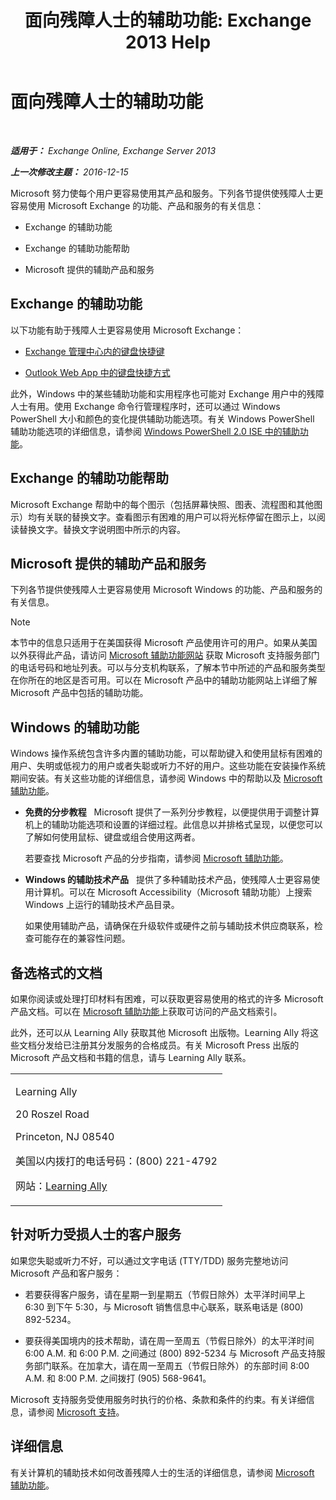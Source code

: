 ﻿---
title: '面向残障人士的辅助功能: Exchange 2013 Help'
TOCTitle: 面向残障人士的辅助功能
ms:assetid: a7203ebd-ffac-4a8d-a2d0-6c8a61c8eeb8
ms:mtpsurl: https://technet.microsoft.com/zh-cn/library/JJ150559(v=EXCHG.150)
ms:contentKeyID: 50489779
ms.date: 01/11/2018
mtps_version: v=EXCHG.150
ms.translationtype: HT
---

# 面向残障人士的辅助功能

 

_**适用于：** Exchange Online, Exchange Server 2013_

_**上一次修改主题：** 2016-12-15_

Microsoft 努力使每个用户更容易使用其产品和服务。下列各节提供使残障人士更容易使用 Microsoft Exchange 的功能、产品和服务的有关信息：

  - Exchange 的辅助功能

  - Exchange 的辅助功能帮助

  - Microsoft 提供的辅助产品和服务

## Exchange 的辅助功能

以下功能有助于残障人士更容易使用 Microsoft Exchange：

  - [Exchange 管理中心内的键盘快捷键](keyboard-shortcuts-in-the-exchange-admin-center-exchange-online-protection-help.md)

  - [Outlook Web App 中的键盘快捷方式](https://go.microsoft.com/fwlink/p/?linkid=268079)

此外，Windows 中的某些辅助功能和实用程序也可能对 Exchange 用户中的残障人士有用。使用 Exchange 命令行管理程序时，还可以通过 Windows PowerShell 大小和颜色的变化提供辅助功能选项。有关 Windows PowerShell 辅助功能选项的详细信息，请参阅 [Windows PowerShell 2.0 ISE 中的辅助功能](https://go.microsoft.com/fwlink/p/?linkid=258240)。

## Exchange 的辅助功能帮助

Microsoft Exchange 帮助中的每个图示（包括屏幕快照、图表、流程图和其他图示）均有关联的替换文字。查看图示有困难的用户可以将光标停留在图示上，以阅读替换文字。替换文字说明图中所示的内容。

## Microsoft 提供的辅助产品和服务

下列各节提供使残障人士更容易使用 Microsoft Windows 的功能、产品和服务的有关信息。

> [!NOTE]  
> 本节中的信息只适用于在美国获得 Microsoft 产品使用许可的用户。如果从美国以外获得此产品，请访问 <a href="https://www.microsoft.com/enable">Microsoft 辅助功能网站</a> 获取 Microsoft 支持服务部门的电话号码和地址列表。可以与分支机构联系，了解本节中所述的产品和服务类型在你所在的地区是否可用。可以在 Microsoft 产品中的辅助功能网站上详细了解 Microsoft 产品中包括的辅助功能。


## Windows 的辅助功能

Windows 操作系统包含许多内置的辅助功能，可以帮助键入和使用鼠标有困难的用户、失明或低视力的用户或者失聪或听力不好的用户。这些功能在安装操作系统期间安装。有关这些功能的详细信息，请参阅 Windows 中的帮助以及 [Microsoft 辅助功能](https://go.microsoft.com/fwlink/p/?linkid=18139)。

  - **免费的分步教程**   Microsoft 提供了一系列分步教程，以便提供用于调整计算机上的辅助功能选项和设置的详细过程。此信息以并排格式呈现，以便您可以了解如何使用鼠标、键盘或组合使用这两者。
    
    若要查找 Microsoft 产品的分步指南，请参阅 [Microsoft 辅助功能](https://go.microsoft.com/fwlink/p/?linkid=18139)。

  - **Windows 的辅助技术产品**   提供了多种辅助技术产品，使残障人士更容易使用计算机。可以在 Microsoft Accessibility（Microsoft 辅助功能）上搜索 Windows 上运行的辅助技术产品目录。
    
    如果使用辅助产品，请确保在升级软件或硬件之前与辅助技术供应商联系，检查可能存在的兼容性问题。

## 备选格式的文档

如果你阅读或处理打印材料有困难，可以获取更容易使用的格式的许多 Microsoft 产品文档。可以在 [Microsoft 辅助功能](https://go.microsoft.com/fwlink/p/?linkid=18139)上获取可访问的产品文档索引。

此外，还可以从 Learning Ally 获取其他 Microsoft 出版物。Learning Ally 将这些文档分发给已注册其分发服务的合格成员。有关 Microsoft Press 出版的 Microsoft 产品文档和书籍的信息，请与 Learning Ally 联系。


<table>
<colgroup>
<col style="width: 100%" />
</colgroup>
<tbody>
<tr class="odd">
<td><p>Learning Ally</p>
<p>20 Roszel Road</p>
<p>Princeton, NJ 08540</p>
<p>美国以内拨打的电话号码：(800) 221-4792</p>
<p>网站：<a href="https://www.learningally.org/">Learning Ally</a></p></td>
</tr>
</tbody>
</table>


## 针对听力受损人士的客户服务

如果您失聪或听力不好，可以通过文字电话 (TTY/TDD) 服务完整地访问 Microsoft 产品和客户服务：

  - 若要获得客户服务，请在星期一到星期五（节假日除外）太平洋时间早上 6:30 到下午 5:30，与 Microsoft 销售信息中心联系，联系电话是 (800) 892-5234。

  - 要获得美国境内的技术帮助，请在周一至周五（节假日除外）的太平洋时间 6:00 A.M. 和 6:00 P.M. 之间通过 (800) 892-5234 与 Microsoft 产品支持服务部门联系。在加拿大，请在周一至周五（节假日除外）的东部时间 8:00 A.M. 和 8:00 P.M. 之间拨打 (905) 568-9641。

Microsoft 支持服务受使用服务时执行的价格、条款和条件的约束。有关详细信息，请参阅 [Microsoft 支持](https://go.microsoft.com/fwlink/p/?linkid=18142)。

## 详细信息

有关计算机的辅助技术如何改善残障人士的生活的详细信息，请参阅 [Microsoft 辅助功能](http://go.microsoft.com/fwlink/p/?linkid=18139)。

